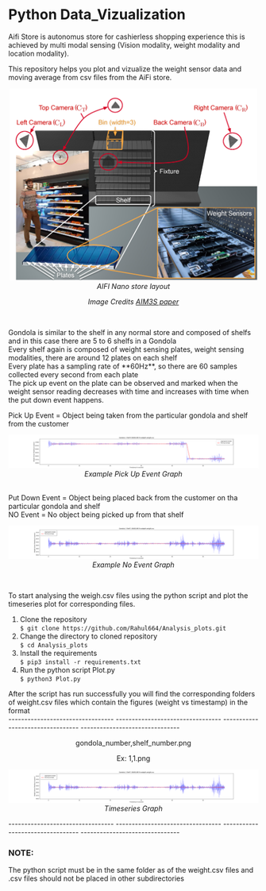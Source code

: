 # Python Data_Vizualization

Aifi Store is autonomus store for cashierless shopping experience this is achieved by multi modal sensing (Vision modality, weight modality and location modality).
<br />

This repository helps you plot and vizualize the weight sensor data and moving average from csv files from the AiFi store.
<br />
<p align="center">
<img src="images/plates.png" width="500" class="center">
  </br>
  <em>AIFI Nano store layout</em>
  </br>
  <p align="center">
  <em>Image Credits <a href="https://dl.acm.org/doi/10.1145/3360322.3361018" target="_blank">AIM3S paper</a></em>
  </p>
</p>
<br/>
<p>
  Gondola is similar to the shelf in any normal store and composed of shelfs and in this case there are 5 to 6 shelfs in a Gondola </br>
  Every shelf again is composed of weight sensing plates, weight sensing modalities, there are around 12 plates on each shelf</br>
  Every plate has a sampling rate of **60Hz**, so there are 60 samples collected every second from each plate <br/>
  The pick up event on the plate can be observed and marked when the weight sensor reading decreases with time and increases with time when the put down event happens.</br>
  
  Pick Up Event = Object being taken from the particular gondola and shelf from the customer</br>
  <p align="center">
<img src="images/1,6.png" class="center">
  </br>
  <em>Example Pick Up Event Graph</em>
  </br>
</p>
</br>
Put Down Event = Object being placed back from the customer on tha particular gondola and shelf </br>
NO Event = No object being picked up from that shelf </br>
  <p align="center">
<img src="images/1,1.png" class="center">
  </br>
  <em>Example No Event Graph</em>
  </br>
</p>
</br>
  
</p>




To start analysing the weigh.csv files using the python script and plot the timeseries plot for corresponding files.
1. Clone the repository<br />
`$ git clone https://github.com/Rahul664/Analysis_plots.git`<br />
2. Change the directory to cloned repository<br/>
`$ cd Analysis_plots`<br />
3. Install the requirements <br/>
`$ pip3 install -r requirements.txt`<br/>
4. Run the python script Plot.py<br />
`$ python3 Plot.py`<br />

After the script has run successfully you will find the corresponding folders of weight.csv files which contain the figures (weight vs timestamp) in the format<br /> 
--------------------------------- --------------------------------- --------------------------------- ------------------------------- <br />

<p align="center">
gondola_number,shelf_number.png   <br />
</p>
<p align="center">
Ex: 1,1.png<br/>
</p>
<p align="center">
<img src="images/1,1.png" class="center">
  </br>
  <em>Timeseries Graph</em>
  </br>
</p>

--------------------------------- --------------------------------- --------------------------------- ------------------------------- <br />


### NOTE:
The python script must be in the same folder as of the weight.csv files and .csv files should not be placed in other subdirectories <br/>

